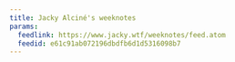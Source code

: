 ```yaml
---
title: Jacky Alciné's weeknotes
params:
  feedlink: https://www.jacky.wtf/weeknotes/feed.atom
  feedid: e61c91ab072196dbdfb6d1d5316098b7
---
```

